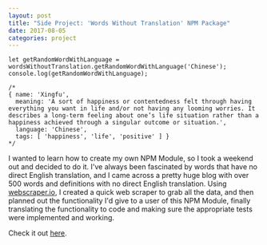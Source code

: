 ```yaml
---
layout: post
title: "Side Project: 'Words Without Translation' NPM Package"
date: 2017-08-05
categories: project
---
```


````
let getRandomWordWithLanguage = wordsWithoutTranslation.getRandomWordWithLanguage('Chinese');
console.log(getRandomWordWithLanguage);

/*
{ name: 'Xingfu',
  meaning: 'A sort of happiness or contentedness felt through having everything you want in life and/or not having any looming worries. It describes a long-term feeling about one’s life situation rather than a happiness achieved through a singular outcome or situation.',
  language: 'Chinese',
  tags: [ 'happiness', 'life', 'positive' ] }
*/
````

I wanted to learn how to create my own NPM Module, so I took a weekend out and decided to do it. I've always been fascinated by words that have no direct English translation, and I came across a pretty huge blog with over 500 words and definitions with no direct English translation. Using [webscraper.io](http://webscraper.io/), I created a quick web scraper to grab all the data, and then planned out the functionality I'd give to a user of this NPM Module, finally translating the functionality to code and making sure the appropriate tests were implemented and working. 

Check it out [here](https://github.com/mathesond2/words-without-translation).
